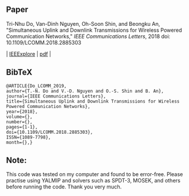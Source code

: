## Paper
Tri-Nhu Do, Van-Dinh Nguyen, Oh-Soon Shin, and Beongku An, "Simultaneous Uplink and Downlink Transmissions for Wireless Powered Communication Networks," *IEEE Communications Letters*, 2018
doi: 10.1109/LCOMM.2018.2885303 

| [IEEExplore](https://ieeexplore.ieee.org/document/8565946) | [pdf](https://www.researchgate.net/publication/329461201_Simultaneous_Uplink_and_Downlink_Transmissions_for_Wireless_Powered_Communication_Networks) |

## BibTeX

```
@ARTICLE{Do_LCOMM_2019, 
author={T.-N. Do and V.-D. Nguyen and O.-S. Shin and B. An}, 
journal={IEEE Communications Letters}, 
title={Simultaneous Uplink and Downlink Transmissions for Wireless Powered Communication Networks}, 
year={2018}, 
volume={}, 
number={}, 
pages={1-1}, 
doi={10.1109/LCOMM.2018.2885303}, 
ISSN={1089-7798}, 
month={},}
```
## Note:
This code was tested on my computer and found to be error-free. Please practise using YALMIP and solvers such as SPDT-3, MOSEK, and others before running the code. Thank you very much.

